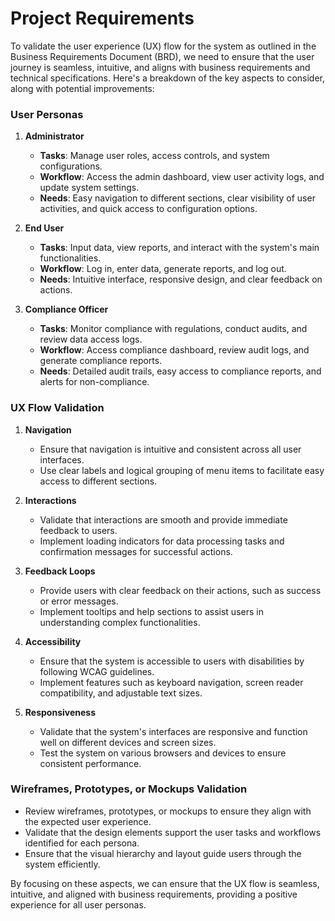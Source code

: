 # Project Requirements

To validate the user experience (UX) flow for the system as outlined in the Business Requirements Document (BRD), we need to ensure that the user journey is seamless, intuitive, and aligns with business requirements and technical specifications. Here's a breakdown of the key aspects to consider, along with potential improvements:

### User Personas
1. **Administrator**
   - **Tasks**: Manage user roles, access controls, and system configurations.
   - **Workflow**: Access the admin dashboard, view user activity logs, and update system settings.
   - **Needs**: Easy navigation to different sections, clear visibility of user activities, and quick access to configuration options.

2. **End User**
   - **Tasks**: Input data, view reports, and interact with the system's main functionalities.
   - **Workflow**: Log in, enter data, generate reports, and log out.
   - **Needs**: Intuitive interface, responsive design, and clear feedback on actions.

3. **Compliance Officer**
   - **Tasks**: Monitor compliance with regulations, conduct audits, and review data access logs.
   - **Workflow**: Access compliance dashboard, review audit logs, and generate compliance reports.
   - **Needs**: Detailed audit trails, easy access to compliance reports, and alerts for non-compliance.

### UX Flow Validation
1. **Navigation**
   - Ensure that navigation is intuitive and consistent across all user interfaces.
   - Use clear labels and logical grouping of menu items to facilitate easy access to different sections.

2. **Interactions**
   - Validate that interactions are smooth and provide immediate feedback to users.
   - Implement loading indicators for data processing tasks and confirmation messages for successful actions.

3. **Feedback Loops**
   - Provide users with clear feedback on their actions, such as success or error messages.
   - Implement tooltips and help sections to assist users in understanding complex functionalities.

4. **Accessibility**
   - Ensure that the system is accessible to users with disabilities by following WCAG guidelines.
   - Implement features such as keyboard navigation, screen reader compatibility, and adjustable text sizes.

5. **Responsiveness**
   - Validate that the system's interfaces are responsive and function well on different devices and screen sizes.
   - Test the system on various browsers and devices to ensure consistent performance.

### Wireframes, Prototypes, or Mockups Validation
- Review wireframes, prototypes, or mockups to ensure they align with the expected user experience.
- Validate that the design elements support the user tasks and workflows identified for each persona.
- Ensure that the visual hierarchy and layout guide users through the system efficiently.

By focusing on these aspects, we can ensure that the UX flow is seamless, intuitive, and aligned with business requirements, providing a positive experience for all user personas.